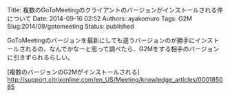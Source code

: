 Title: 複数のGoToMeetingのクライアントのバージョンがインストールされる件について
Date: 2014-09-16 02:52
Authors: ayakomuro
Tags:  G2M
Slug:2014/09/gotomeeting
Status: published

GoToMeetingのバージョンを最新にしても違うバージョンのが勝手にインストールされるの、なんでかなーと思って調べたら、G2Mをする相手のバージョンに引きずられるらしい。


[複数のバージョンのG2Mがインストールされる]  
<http://support.citrixonline.com/en_US/Meeting/knowledge_articles/000185085>
